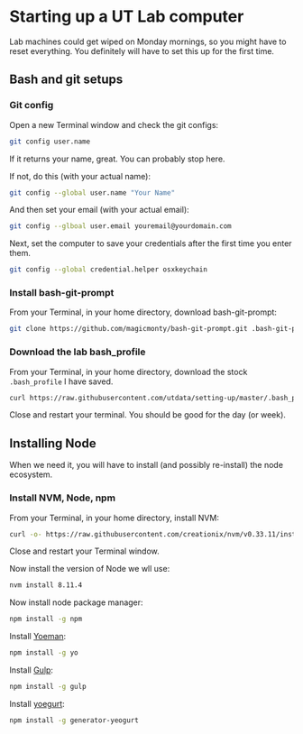 # Starting up a UT Lab computer

Lab machines could get wiped on Monday mornings, so you might have to reset everything. You definitely will have to set this up for the first time.

## Bash and git setups

### Git config

Open a new Terminal window and check the git configs:

```bash
git config user.name
```

If it returns your name, great. You can probably stop here.

If not, do this (with your actual name):

```bash
git config --global user.name "Your Name"
```

And then set your email (with your actual email):

```bash
git config --glboal user.email youremail@yourdomain.com
```

Next, set the computer to save your credentials after the first time you enter them.

```bash
git config --global credential.helper osxkeychain
```

### Install bash-git-prompt

From your Terminal, in your home directory, download bash-git-prompt:

```bash
git clone https://github.com/magicmonty/bash-git-prompt.git .bash-git-prompt --depth=1
```

### Download the lab bash_profile

From your Terminal, in your home directory, download the stock `.bash_profile` I have saved.

```bash
curl https://raw.githubusercontent.com/utdata/setting-up/master/.bash_profile-lab > .bash_profile
```

Close and restart your terminal. You should be good for the day (or week).

## Installing Node

When we need it, you will have to install (and possibly re-install) the node ecosystem.

### Install NVM, Node, npm

From your Terminal, in your home directory, install NVM:

```bash
curl -o- https://raw.githubusercontent.com/creationix/nvm/v0.33.11/install.sh | bash
```

Close and restart your Terminal window.

Now install the version of Node we wll use:

```bash
nvm install 8.11.4
```

Now install node package manager:

```bash
npm install -g npm
```

Install [Yoeman](http://yeoman.io/):

```bash
npm install -g yo
```

Install [Gulp](https://gulpjs.com/):

```bash
npm install -g gulp
```

Install [yoegurt](https://github.com/larsonjj/generator-yeogurt):

```bash
npm install -g generator-yeogurt
```
